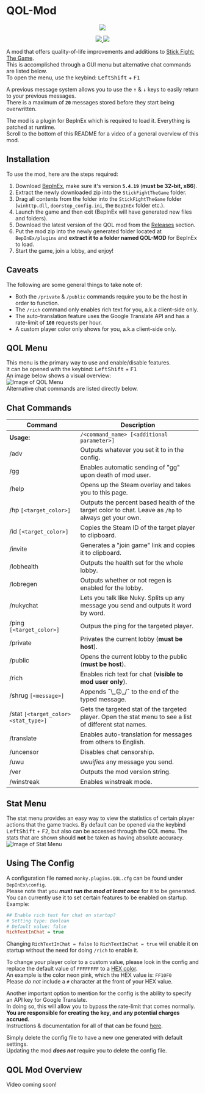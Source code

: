 # QOL-Mod
<p align="center">
  <a href="https://forthebadge.com">
    <img src="https://forthebadge.com/images/badges/made-with-c-sharp.svg">
  </a>
</p>
<p align="center">
  <a href="https://github.com/Mn0ky/QOL-Mod/releases/latest">
    <img src="https://img.shields.io/github/downloads/Mn0ky/QOL-Mod/total?label=Github%20downloads&logo=github">
  </a>
  <a href="https://www.gnu.org/licenses/lgpl-3.0">
    <img src="https://img.shields.io/badge/License-LGPL_v3-blue.svg">
  </a>
</p>

A mod that offers quality-of-life improvements and additions to [Stick Fight: The Game](https://store.steampowered.com/app/674940/Stick_Fight_The_Game/).<br/>
This is accomplished through a GUI menu but alternative chat commands are listed below.<br/>
To open the menu, use the keybind: <kbd>LeftShift</kbd> + <kbd>F1</kbd><br/>

A previous message system allows you to use the <kbd>↑</kbd> & <kbd>↓</kbd> keys to easily return to your previous messages.<br/>
There is a maximum of **``20``** messages stored before they start being overwritten.<br/>

The mod is a plugin for BepInEx which is required to load it. Everything is patched at runtime.<br/>
Scroll to the bottom of this README for a video of a general overview of this mod.

## Installation

To use the mod, here are the steps required:<br/> 
  1)  Download [BepInEx](https://github.com/BepInEx/BepInEx/releases/download/v5.4.19/BepInEx_x86_5.4.19.0.zip), make sure it's version **``5.4.19``** (**must be 32-bit, x86**).
  2)  Extract the newly downloaded zip into the ``StickFightTheGame`` folder.
  3)  Drag all contents from the folder into the ``StickFightTheGame`` folder (``winhttp.dll``, ``doorstop_config.ini``, the ``BepInEx`` folder etc.).
  4)  Launch the game and then exit (BepInEx will have generated new files and folders).
  5)  Download the latest version of the QOL mod from the [Releases](https://github.com/Mn0ky/QOL-Mod/releases/latest) section.
  6)  Put the mod zip into the newly generated folder located at ``BepInEx/plugins`` and **extract it to a folder named QOL-MOD** for BepInEx to load.
  7)  Start the game, join a lobby, and enjoy!

## Caveats

The following are some general things to take note of:
  - Both the ``/private`` & ``/public`` commands require you to be the host in order to function.
  - The ``/rich`` command only enables rich text for you, a.k.a client-side only.
  - The auto-translation feature uses the Google Translate API and has a rate-limit of **``100``** requests per hour.
  - A custom player color only shows for you, a.k.a client-side only.

## QOL Menu

This menu is the primary way to use and enable/disable features.<br/>
It can be opened with the keybind: <kbd>LeftShift</kbd> + <kbd>F1</kbd><br/>
An image below shows a visual overview:<br/>
![Image of QOL Menu](https://i.ibb.co/pXhrfN7/menu-v14.png)<br/>
Alternative chat commands are listed directly below.
## Chat Commands

Command | Description
--------- | -----------
**Usage:**		| ```/<command_name> [<additional parameter>]```
/adv		| Outputs whatever you set it to in the config.
/gg		| Enables automatic sending of "gg" upon death of mod user.
/help		| Opens up the Steam overlay and takes you to this page.
/hp	```[<target_color>]```	| Outputs the percent based health of the target color to chat. Leave as ``/hp`` to always get your own.
/id	```[<target_color>]```		| Copies the Steam ID of the target player to clipboard.
/invite		| Generates a "join game" link and copies it to clipboard.
/lobhealth		| Outputs the health set for the whole lobby.
/lobregen		| Outputs whether or not regen is enabled for the lobby.
/nukychat		| Lets you talk like Nuky. Splits up any message you send and outputs it word by word.
/ping ```[<target_color>]```		| Outpus the ping for the targeted player.
/private		| Privates the current lobby (**must be host**).
/public		| Opens the current lobby to the public (**must be host**).
/rich		| Enables rich text for chat (**visible to mod user only**).
/shrug ```[<message>]```		| Appends ¯\\\_☹\_/¯ to the end of the typed message.
/stat ```[<target_color> <stat_type>]```		| Gets the targeted stat of the targeted player. Open the stat menu to see a list of different stat names.
/translate		| Enables auto-translation for messages from others to English.
/uncensor		| Disables chat censorship.
/uwu		| *uwuifies* any message you send.
/ver		| Outputs the mod version string.
/winstreak		| Enables winstreak mode.

## Stat Menu

The stat menu provides an easy way to view the statistics of certain player actions that the game tracks. By default can be opened via the keybind <kbd>LeftShift</kbd> + <kbd>F2</kbd>, but also can be accessed through the QOL menu. The stats that are shown should **not** be taken as having absolute accuracy.<br/>
![Image of Stat Menu](https://i.ibb.co/txjYmP7/statmenu.png)

## Using The Config

A configuration file named ``monky.plugins.QOL.cfg`` can be found under ``BepInEx\config``.<br/>
Please note that you ___must run the mod at least once___ for it to be generated.<br/>
You can currently use it to set certain features to be enabled on startup.<br/>
Example: 
```cfg
## Enable rich text for chat on startup?
# Setting type: Boolean
# Default value: false
RichTextInChat = true
```
Changing ``RichTextInChat = false`` to ``RichTextInChat = true`` will enable it on startup without the need for doing ``/rich`` to enable it.<br/>

To change your player color to a custom value, please look in the config and replace the default value of ``FFFFFFFF`` to a [HEX color](https://g.co/kgs/qJMEDR).<br/>
An example is the color neon pink, which the HEX value is: ``FF10F0``<br/>
Please *do not* include a ``#`` character at the front of your HEX value.

Another important option to mention for the config is the ability to specify an API key for Google Translate.<br/>
In doing so, this will allow you to bypass the rate-limit that comes normally.<br/> 
**You are responsible for creating the key, and any potential charges accrued.**<br/>
Instructions & documentation for all of that can be found [here](https://cloud.google.com/translate).<br/>

Simply delete the config file to have a new one generated with default settings.<br/>
Updating the mod ***does not*** require you to delete the config file.

## QOL Mod Overview

Video coming soon!
